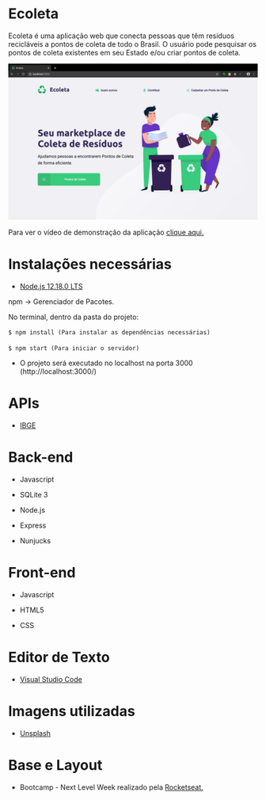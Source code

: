 # Ecoleta

Ecoleta é uma aplicação web que conecta pessoas que têm resíduos recicláveis a pontos de coleta de todo o Brasil. O usuário pode pesquisar os pontos de coleta existentes em seu Estado e/ou criar pontos de coleta.

![alt text](https://github.com/LissandraRodrigues/aplicacao_web_ecoleta/blob/master/exemplo_ecoleta.png?raw=true)

Para ver o vídeo de demonstração da aplicação <a href = "https://www.youtube.com/watch?v=QFSmhXbnT3Q&feature=youtu.be"> clique aqui. </a>

# Instalações necessárias

* <a href="https://nodejs.org/en/download/">Node.js 12.18.0 LTS</a>

npm -> Gerenciador de Pacotes.

No terminal, dentro da pasta do projeto:

    $ npm install (Para instalar as dependências necessárias)
    
    $ npm start (Para iniciar o servidor)
   
- O projeto será executado no localhost na porta 3000 (http://localhost:3000/)

# APIs

* <a href = "https://servicodados.ibge.gov.br/api/docs/localidades?versao=1#api-UFs-estadosGet"> IBGE </a>

# Back-end

 * Javascript
 
 * SQLite 3
 
 * Node.js
 
 * Express
 
 * Nunjucks
 
 # Front-end
 
 * Javascript

* HTML5

* CSS

# Editor de Texto

* <a href = "https://code.visualstudio.com/"> Visual Studio Code </a>

# Imagens utilizadas

* <a href = "https://unsplash.com/"> Unsplash </a>

# Base e Layout 

* Bootcamp - Next Level Week realizado pela  <a href = "https://rocketseat.com.br/" > Rocketseat. </a>

